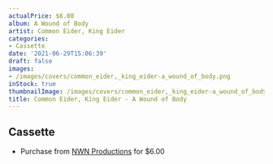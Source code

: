 ```yaml
---
actualPrice: $6.00
album: A Wound of Body
artist: Common Eider, King Eider
categories:
- Cassette
date: '2021-06-29T15:06:39'
draft: false
images:
- /images/covers/common_eider,_king_eider-a_wound_of_body.png
inStock: true
thumbnailImage: /images/covers/common_eider,_king_eider-a_wound_of_body-thumb.png
title: Common Eider, King Eider - A Wound of Body
---
```


## Cassette
* Purchase from [NWN Productions](http://shop.nwnprod.com/index.php?route=product/product&path=73&product_id=8199&sort=pd.name&order=ASC) for $6.00
